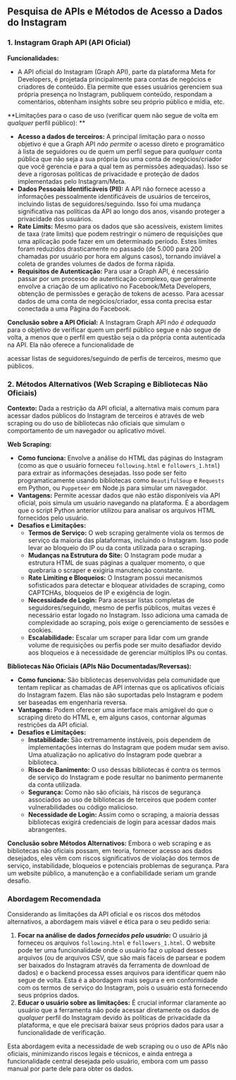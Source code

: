 ## Pesquisa de APIs e Métodos de Acesso a Dados do Instagram

### 1. Instagram Graph API (API Oficial)

**Funcionalidades:**
*   A API oficial do Instagram (Graph API), parte da plataforma Meta for Developers, é projetada principalmente para contas de negócios e criadores de conteúdo. Ela permite que esses usuários gerenciem sua própria presença no Instagram, publiquem conteúdo, respondam a comentários, obtenham insights sobre seu próprio público e mídia, etc.

**Limitações para o caso de uso (verificar quem não segue de volta em *qualquer* perfil público):
**
*   **Acesso a dados de terceiros:** A principal limitação para o nosso objetivo é que a Graph API *não permite* o acesso direto e programático à lista de seguidores ou de quem um perfil segue para *qualquer* conta pública que não seja a sua própria (ou uma conta de negócios/criador que você gerencia e para a qual tem as permissões adequadas). Isso se deve a rigorosas políticas de privacidade e proteção de dados implementadas pelo Instagram/Meta.
*   **Dados Pessoais Identificáveis (PII):** A API não fornece acesso a informações pessoalmente identificáveis de usuários de terceiros, incluindo listas de seguidores/seguindo. Isso foi uma mudança significativa nas políticas da API ao longo dos anos, visando proteger a privacidade dos usuários.
*   **Rate Limits:** Mesmo para os dados que são acessíveis, existem limites de taxa (rate limits) que podem restringir o número de requisições que uma aplicação pode fazer em um determinado período. Estes limites foram reduzidos drasticamente no passado (de 5.000 para 200 chamadas por usuário por hora em alguns casos), tornando inviável a coleta de grandes volumes de dados de forma rápida.
*   **Requisitos de Autenticação:** Para usar a Graph API, é necessário passar por um processo de autenticação complexo, que geralmente envolve a criação de um aplicativo no Facebook/Meta Developers, obtenção de permissões e geração de tokens de acesso. Para acessar dados de uma conta de negócios/criador, essa conta precisa estar conectada a uma Página do Facebook.

**Conclusão sobre a API Oficial:** A Instagram Graph API *não é adequada* para o objetivo de verificar quem um perfil público segue e não segue de volta, a menos que o perfil em questão seja o da própria conta autenticada na API. Ela não oferece a funcionalidade de 


acessar listas de seguidores/seguindo de perfis de terceiros, mesmo que públicos.

### 2. Métodos Alternativos (Web Scraping e Bibliotecas Não Oficiais)

**Contexto:** Dada a restrição da API oficial, a alternativa mais comum para acessar dados públicos do Instagram de terceiros é através de web scraping ou do uso de bibliotecas não oficiais que simulam o comportamento de um navegador ou aplicativo móvel.

**Web Scraping:**
*   **Como funciona:** Envolve a análise do HTML das páginas do Instagram (como as que o usuário forneceu `following.html` e `followers_1.html`) para extrair as informações desejadas. Isso pode ser feito programaticamente usando bibliotecas como `BeautifulSoup` e `Requests` em Python, ou `Puppeteer` em Node.js para simular um navegador.
*   **Vantagens:** Permite acessar dados que não estão disponíveis via API oficial, pois simula um usuário navegando na plataforma. É a abordagem que o script Python anterior utilizou para analisar os arquivos HTML fornecidos pelo usuário.
*   **Desafios e Limitações:**
    *   **Termos de Serviço:** O web scraping geralmente viola os termos de serviço da maioria das plataformas, incluindo o Instagram. Isso pode levar ao bloqueio do IP ou da conta utilizada para o scraping.
    *   **Mudanças na Estrutura do Site:** O Instagram pode mudar a estrutura HTML de suas páginas a qualquer momento, o que quebraria o scraper e exigiria manutenção constante.
    *   **Rate Limiting e Bloqueios:** O Instagram possui mecanismos sofisticados para detectar e bloquear atividades de scraping, como CAPTCHAs, bloqueios de IP e exigência de login.
    *   **Necessidade de Login:** Para acessar listas completas de seguidores/seguindo, mesmo de perfis públicos, muitas vezes é necessário estar logado no Instagram. Isso adiciona uma camada de complexidade ao scraping, pois exige o gerenciamento de sessões e cookies.
    *   **Escalabilidade:** Escalar um scraper para lidar com um grande volume de requisições ou perfis pode ser muito desafiador devido aos bloqueios e à necessidade de gerenciar múltiplos IPs ou contas.

**Bibliotecas Não Oficiais (APIs Não Documentadas/Reversas):**
*   **Como funciona:** São bibliotecas desenvolvidas pela comunidade que tentam replicar as chamadas de API internas que os aplicativos oficiais do Instagram fazem. Elas não são suportadas pelo Instagram e podem ser baseadas em engenharia reversa.
*   **Vantagens:** Podem oferecer uma interface mais amigável do que o scraping direto do HTML e, em alguns casos, contornar algumas restrições da API oficial.
*   **Desafios e Limitações:**
    *   **Instabilidade:** São extremamente instáveis, pois dependem de implementações internas do Instagram que podem mudar sem aviso. Uma atualização no aplicativo do Instagram pode quebrar a biblioteca.
    *   **Risco de Banimento:** O uso dessas bibliotecas é contra os termos de serviço do Instagram e pode resultar no banimento permanente da conta utilizada.
    *   **Segurança:** Como não são oficiais, há riscos de segurança associados ao uso de bibliotecas de terceiros que podem conter vulnerabilidades ou código malicioso.
    *   **Necessidade de Login:** Assim como o scraping, a maioria dessas bibliotecas exigirá credenciais de login para acessar dados mais abrangentes.

**Conclusão sobre Métodos Alternativos:** Embora o web scraping e as bibliotecas não oficiais possam, em teoria, fornecer acesso aos dados desejados, eles vêm com riscos significativos de violação dos termos de serviço, instabilidade, bloqueios e potenciais problemas de segurança. Para um website público, a manutenção e a confiabilidade seriam um grande desafio.

### Abordagem Recomendada

Considerando as limitações da API oficial e os riscos dos métodos alternativos, a abordagem mais viável e ética para o seu pedido seria:

1.  **Focar na análise de dados *fornecidos pelo usuário*:** O usuário já forneceu os arquivos `following.html` e `followers_1.html`. O website pode ter uma funcionalidade onde o usuário faz o upload desses arquivos (ou de arquivos CSV, que são mais fáceis de parsear e podem ser baixados do Instagram através da ferramenta de download de dados) e o backend processa esses arquivos para identificar quem não segue de volta. Esta é a abordagem mais segura e em conformidade com os termos de serviço do Instagram, pois o usuário está fornecendo seus próprios dados.
2.  **Educar o usuário sobre as limitações:** É crucial informar claramente ao usuário que a ferramenta não pode acessar diretamente os dados de *qualquer* perfil do Instagram devido às políticas de privacidade da plataforma, e que ele precisará baixar seus próprios dados para usar a funcionalidade de verificação.

Esta abordagem evita a necessidade de web scraping ou o uso de APIs não oficiais, minimizando riscos legais e técnicos, e ainda entrega a funcionalidade central desejada pelo usuário, embora com um passo manual por parte dele para obter os dados.

